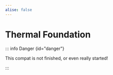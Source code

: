 ```yaml
---
alise: false
---
```


# Thermal Foundation

::: info Danger {id="danger"}

This compat is not finished, or even really started!

:::
